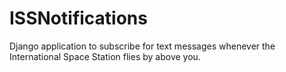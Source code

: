 # ISSNotifications
Django application to subscribe for text messages whenever the International Space Station flies by above you.
